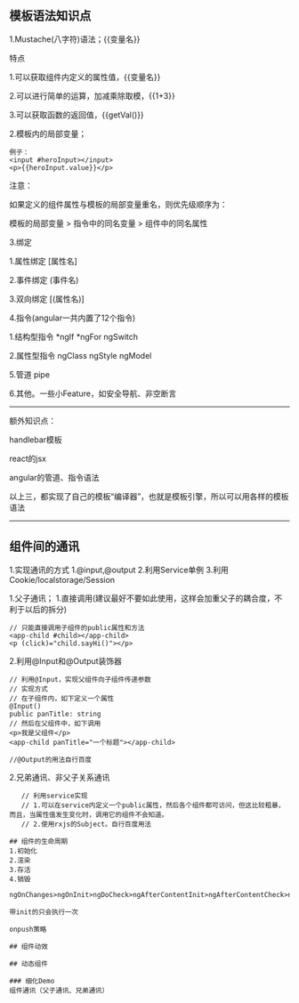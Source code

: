 ## 模板语法知识点
1.Mustache(八字符)语法；{{变量名}}

   特点
  
   1.可以获取组件内定义的属性值，{{变量名}}

   2.可以进行简单的运算，加减乘除取模，{{1+3}}
  
   3.可以获取函数的返回值，{{getVal()}}
  
2.模板内的局部变量；
  ```
  例子：
  <input #heroInput></input>
  <p>{{heroInput.value}}</p>
  ```
  注意：
  
   如果定义的组件属性与模板的局部变量重名，则优先级顺序为：
  
   模板的局部变量 > 指令中的同名变量 > 组件中的同名属性
  
  
3.绑定

   1.属性绑定 [属性名]

   2.事件绑定 (事件名)

   3.双向绑定 [(属性名)]
   
4.指令(angular一共内置了12个指令)

   1.结构型指令 *ngIf *ngFor ngSwitch

   2.属性型指令 ngClass ngStyle ngModel
   
5.管道 pipe

6.其他。一些小Feature，如安全导航、非空断言

---

  额外知识点：
  
  handlebar模板
  
  react的jsx
  
  angular的管道、指令语法
  
  以上三，都实现了自己的模板“编译器”，也就是模板引擎，所以可以用各样的模板语法
  
---

## 组件间的通讯
1.实现通讯的方式
  1.@input,@output
  2.利用Service单例
  3.利用Cookie/localstorage/Session

1.父子通讯；
  1.直接调用(建议最好不要如此使用，这样会加重父子的耦合度，不利于以后的拆分)
  ```
  // 只能直接调用子组件的public属性和方法
  <app-child #child></app-child>
  <p (click)="child.sayHi()"></p>
  ```
  2.利用@Input和@Output装饰器
  ```
  // 利用@Input，实现父组件向子组件传递参数
  // 实现方式
  // 在子组件内，如下定义一个属性
  @Input()
  public panTitle: string
  // 然后在父组件中，如下调用
  <p>我是父组件</p>
  <app-child panTitle="一个标题"></app-child>

  //@Output的用法自行百度
  ```
2.兄弟通讯、非父子关系通讯
```
   // 利用service实现
   // 1.可以在service内定义一个public属性，然后各个组件都可访问，但这比较粗暴，而且，当属性值发生变化时，调用它的组件不会知道。
   // 2.使用rxjs的Subject。自行百度用法

## 组件的生命周期
1.初始化
2.渲染
3.存活
4.销毁

ngOnChanges>ngOnInit>ngDoCheck>ngAfterContentInit>ngAfterContentCheck>ngAfterViewInit>ngAfterViewChecked>ngOnDestroy

带init的只会执行一次

onpush策略

## 组件动效

## 动态组件

### 细化Demo
组件通讯（父子通讯、兄弟通讯）
